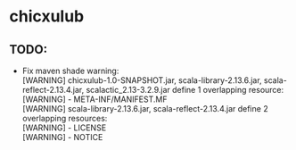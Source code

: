 # chicxulub

## TODO:
* Fix maven shade warning:  
[WARNING] chicxulub-1.0-SNAPSHOT.jar, scala-library-2.13.6.jar, scala-reflect-2.13.4.jar, scalactic_2.13-3.2.9.jar define 1 overlapping resource:  
[WARNING]   - META-INF/MANIFEST.MF  
[WARNING] scala-library-2.13.6.jar, scala-reflect-2.13.4.jar define 2 overlapping resources:  
[WARNING]   - LICENSE  
[WARNING]   - NOTICE  
<!--- TODO:
Fix maven shade warning:  
[WARNING] chicxulub-1.0-SNAPSHOT.jar, scala-library-2.13.6.jar, scala-reflect-2.13.4.jar, scalactic_2.13-3.2.9.jar define 1 overlapping resource:  
[WARNING]   - META-INF/MANIFEST.MF  
[WARNING] scala-library-2.13.6.jar, scala-reflect-2.13.4.jar define 2 overlapping resources:  
[WARNING]   - LICENSE  
[WARNING]   - NOTICE  
-->